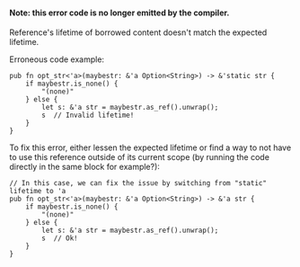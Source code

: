 #### Note: this error code is no longer emitted by the compiler.

Reference's lifetime of borrowed content doesn't match the expected lifetime.

Erroneous code example:

```compile_fail
pub fn opt_str<'a>(maybestr: &'a Option<String>) -> &'static str {
    if maybestr.is_none() {
        "(none)"
    } else {
        let s: &'a str = maybestr.as_ref().unwrap();
        s  // Invalid lifetime!
    }
}
```

To fix this error, either lessen the expected lifetime or find a way to not have
to use this reference outside of its current scope (by running the code directly
in the same block for example?):

```
// In this case, we can fix the issue by switching from "static" lifetime to 'a
pub fn opt_str<'a>(maybestr: &'a Option<String>) -> &'a str {
    if maybestr.is_none() {
        "(none)"
    } else {
        let s: &'a str = maybestr.as_ref().unwrap();
        s  // Ok!
    }
}
```
